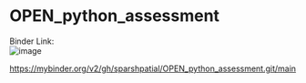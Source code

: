# OPEN_python_assessment


Binder Link:
<br>
![image](https://user-images.githubusercontent.com/69122849/150687721-c4ffd579-5634-479f-9d7f-a8c7016fe879.png)

https://mybinder.org/v2/gh/sparshpatial/OPEN_python_assessment.git/main
